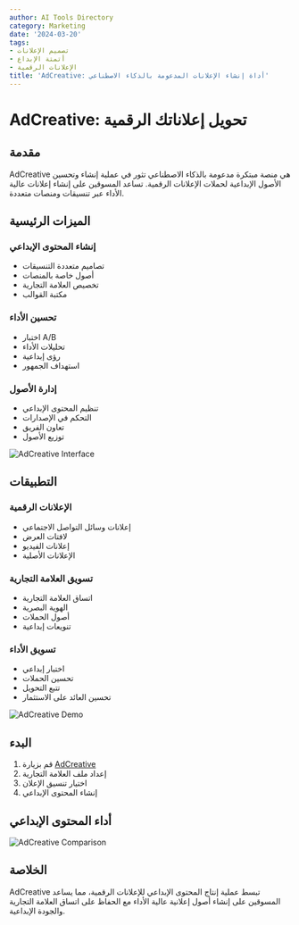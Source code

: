 ```yaml
---
author: AI Tools Directory
category: Marketing
date: '2024-03-20'
tags:
- تصميم الإعلانات
- أتمتة الإبداع
- الإعلانات الرقمية
title: 'AdCreative: أداة إنشاء الإعلانات المدعومة بالذكاء الاصطناعي'
---
```


# AdCreative: تحويل إعلاناتك الرقمية

## مقدمة

AdCreative هي منصة مبتكرة مدعومة بالذكاء الاصطناعي تثور في عملية إنشاء وتحسين الأصول الإبداعية لحملات الإعلانات الرقمية. تساعد المسوقين على إنشاء إعلانات عالية الأداء عبر تنسيقات ومنصات متعددة.

## الميزات الرئيسية

### إنشاء المحتوى الإبداعي
- تصاميم متعددة التنسيقات
- أصول خاصة بالمنصات
- تخصيص العلامة التجارية
- مكتبة القوالب

### تحسين الأداء
- اختبار A/B
- تحليلات الأداء
- رؤى إبداعية
- استهداف الجمهور

### إدارة الأصول
- تنظيم المحتوى الإبداعي
- التحكم في الإصدارات
- تعاون الفريق
- توزيع الأصول

![AdCreative Interface](/imgs/adcreative/interface.jpg)

## التطبيقات

### الإعلانات الرقمية
- إعلانات وسائل التواصل الاجتماعي
- لافتات العرض
- إعلانات الفيديو
- الإعلانات الأصلية

### تسويق العلامة التجارية
- اتساق العلامة التجارية
- الهوية البصرية
- أصول الحملات
- تنويعات إبداعية

### تسويق الأداء
- اختبار إبداعي
- تحسين الحملات
- تتبع التحويل
- تحسين العائد على الاستثمار

![AdCreative Demo](/imgs/adcreative/demo.jpg)

## البدء

1. قم بزيارة [AdCreative](https://adcreative.ai)
2. إعداد ملف العلامة التجارية
3. اختيار تنسيق الإعلان
4. إنشاء المحتوى الإبداعي

## أداء المحتوى الإبداعي

![AdCreative Comparison](/imgs/adcreative/comparison.jpg)

## الخلاصة

AdCreative تبسط عملية إنتاج المحتوى الإبداعي للإعلانات الرقمية، مما يساعد المسوقين على إنشاء أصول إعلانية عالية الأداء مع الحفاظ على اتساق العلامة التجارية والجودة الإبداعية.